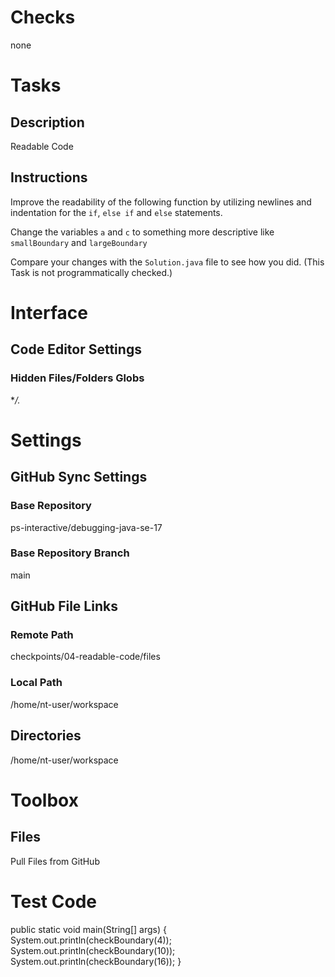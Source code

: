 # Checks
none

# Tasks
## Description
Readable Code
## Instructions
Improve the readability of the following function by utilizing newlines and indentation for the `if`, `else if` and `else` statements.

Change the variables `a` and `c` to something more descriptive like `smallBoundary` and `largeBoundary`

Compare your changes with the `Solution.java` file to see how you did. (This Task is not programmatically checked.)

# Interface
## Code Editor Settings
### Hidden Files/Folders Globs
**/.*

# Settings
## GitHub Sync Settings
### Base Repository
ps-interactive/debugging-java-se-17
### Base Repository Branch
main
## GitHub File Links
### Remote Path
checkpoints/04-readable-code/files
### Local Path
/home/nt-user/workspace
## Directories
/home/nt-user/workspace

# Toolbox
## Files
Pull Files from GitHub

# Test Code
public static void main(String[] args) {
    System.out.println(checkBoundary(4));
    System.out.println(checkBoundary(10));
    System.out.println(checkBoundary(16));
}